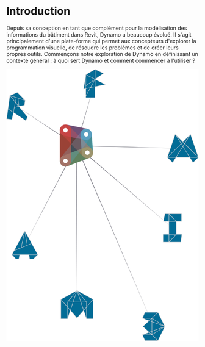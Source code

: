 

# Introduction

Depuis sa conception en tant que complément pour la modélisation des informations du bâtiment dans Revit, Dynamo a beaucoup évolué. Il s'agit principalement d'une plate-forme qui permet aux concepteurs d'explorer la programmation visuelle, de résoudre les problèmes et de créer leurs propres outils. Commençons notre exploration de Dynamo en définissant un contexte général : à quoi sert Dynamo et comment commencer à l'utiliser ?

![Écosystème Dynamo](images/1/1-cover.jpg)

